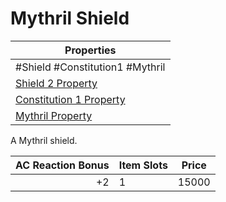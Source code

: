 # Mythril Shield

| Properties                                                                      |
| ------------------------------------------------------------------------------- |
| #Shield #Constitution1 #Mythril                                                 |
| [Shield 2 Property](../Armor%20Properties/Shield%20X%20Property.md)             |
| [Constitution 1 Property](../Armor%20Properties/Constitution%20X%20Property.md) |
| [Mythril Property](../../../Material%20Properties/Mythril%20Property.md)        |
A Mythril shield.

| AC Reaction Bonus | Item Slots | Price |
| ----------------: | ---------- | ----- |
|                +2 | 1          | 15000 |
